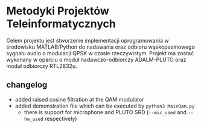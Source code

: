 # Metodyki Projektów Teleinformatycznych
Celem projektu jest stworzenie implementacji oprogramowania w środowisku MATLAB/Python do nadawania oraz odbioru wąskopasmowego sygnału audio o modulacji QPSK w czasie rzeczywistym. Projekt ma zostać wykonany w oparciu o moduł nadawczo-odbiorczy ADALM-PLUTO oraz moduł odbiorczy RTL2832u.

## changelog
 - added raised cosine filtration at the QAM modulator
 - added demonstration file which can be executed by `python3 MainQam.py`
    - there is support for microphone and PLUTO SRD (`--mic_used` and `--hw_used` respectively)

